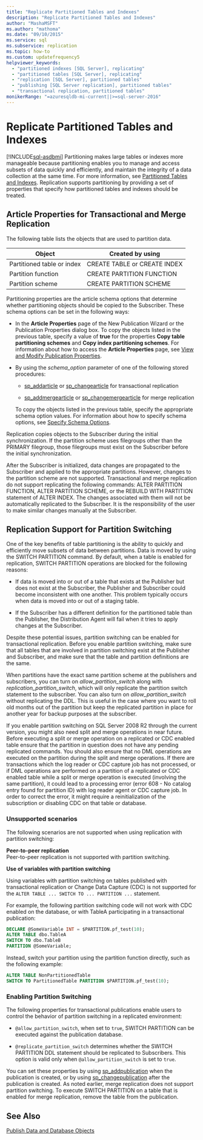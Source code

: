 ```yaml
---
title: "Replicate Partitioned Tables and Indexes"
description: "Replicate Partitioned Tables and Indexes"
author: "MashaMSFT"
ms.author: "mathoma"
ms.date: "09/10/2015"
ms.service: sql
ms.subservice: replication
ms.topic: how-to
ms.custom: updatefrequency5
helpviewer_keywords:
  - "partitioned indexes [SQL Server], replicating"
  - "partitioned tables [SQL Server], replicating"
  - "replication [SQL Server], partitioned tables"
  - "publishing [SQL Server replication], partitioned tables"
  - "transactional replication, partitioned tables"
monikerRange: "=azuresqldb-mi-current||>=sql-server-2016"
---
```

# Replicate Partitioned Tables and Indexes
[!INCLUDE[sql-asdbmi](../../../includes/applies-to-version/sql-asdbmi.md)]
  Partitioning makes large tables or indexes more manageable because partitioning enables you to manage and access subsets of data quickly and efficiently, and maintain the integrity of a data collection at the same time. For more information, see [Partitioned Tables and Indexes](../../../relational-databases/partitions/partitioned-tables-and-indexes.md). Replication supports partitioning by providing a set of properties that specify how partitioned tables and indexes should be treated.  
  
## Article Properties for Transactional and Merge Replication  
 The following table lists the objects that are used to partition data.  
  
|Object|Created by using|  
|------------|----------------------|  
|Partitioned table or index|CREATE TABLE or CREATE INDEX|  
|Partition function|CREATE PARTITION FUNCTION|  
|Partition scheme|CREATE PARTITION SCHEME|  
  
 Partitioning properties are the article schema options that determine whether partitioning objects should be copied to the Subscriber. These schema options can be set in the following ways:  
  
-   In the **Article Properties** page of the New Publication Wizard or the Publication Properties dialog box. To copy the objects listed in the previous table, specify a value of **true** for the properties **Copy table partitioning schemes** and **Copy index partitioning schemes**. For information about how to access the **Article Properties** page, see [View and Modify Publication Properties](../../../relational-databases/replication/publish/view-and-modify-publication-properties.md).  
  
-   By using the *schema_option* parameter of one of the following stored procedures:  
  
    -   [sp_addarticle](../../../relational-databases/system-stored-procedures/sp-addarticle-transact-sql.md) or [sp_changearticle](../../../relational-databases/system-stored-procedures/sp-changearticle-transact-sql.md) for transactional replication  
  
    -   [sp_addmergearticle](../../../relational-databases/system-stored-procedures/sp-addmergearticle-transact-sql.md) or [sp_changemergearticle](../../../relational-databases/system-stored-procedures/sp-changemergearticle-transact-sql.md) for merge replication  
  
     To copy the objects listed in the previous table, specify the appropriate schema option values. For information about how to specify schema options, see [Specify Schema Options](../../../relational-databases/replication/publish/specify-schema-options.md).  
  
 Replication copies objects to the Subscriber during the initial synchronization. If the partition scheme uses filegroups other than the PRIMARY filegroup, those filegroups must exist on the Subscriber before the initial synchronization.  
  
 After the Subscriber is initialized, data changes are propagated to the Subscriber and applied to the appropriate partitions. However, changes to the partition scheme are not supported. Transactional and merge replication do not support replicating the following commands: ALTER PARTITION FUNCTION, ALTER PARTITION SCHEME, or the REBUILD WITH PARTITION statement of ALTER INDEX. The changes associated with them will not be automatically replicated to the Subscriber. It is the responsibility of the user to make similar changes manually at the Subscriber.  
  
## Replication Support for Partition Switching  
 One of the key benefits of table partitioning is the ability to quickly and efficiently move subsets of data between partitions. Data is moved by using the SWITCH PARTITION command. By default, when a table is enabled for replication, SWITCH PARTITION operations are blocked for the following reasons:  
  
-   If data is moved into or out of a table that exists at the Publisher but does not exist at the Subscriber, the Publisher and Subscriber could become inconsistent with one another. This problem typically occurs when data is moved into or out of a staging table.  
  
-   If the Subscriber has a different definition for the partitioned table than the Publisher, the Distribution Agent will fail when it tries to apply changes at the Subscriber.  
  
Despite these potential issues, partition switching can be enabled for transactional replication. Before you enable partition switching, make sure that all tables that are involved in partition switching exist at the Publisher and Subscriber, and make sure that the table and partition definitions are the same.  
  
When partitions have the exact same partition scheme at the publishers and subscribers, you can turn on *allow_partition_switch* along with *replication_partition_switch*, which will only replicate the partition switch statement to the subscriber. You can also turn on *allow_partition_switch* without replicating the DDL. This is useful in the case where you want to roll old months out of the partition but keep the replicated partition in place for another year for backup purposes at the subscriber.  
  
If you enable partition switching on SQL Server 2008 R2 through the current version, you might also need split and merge operations in near future. Before executing a split or merge operation on a replicated or CDC enabled table ensure that the partition in question does not have any pending replicated commands. You should also ensure that no DML operations are executed on the partition during the split and merge operations. If there are transactions which the log reader or CDC capture job has not processed, or if DML operations are performed on a partition of a replicated or CDC enabled table while a split or merge operation is executed (involving the same partition), it could lead to a processing error (error 608 - No catalog entry found for partition ID) with log reader agent or CDC capture job. In order to correct the error, it might require a reinitialization of the subscription or disabling CDC on that table or database. 

### Unsupported scenarios

The following scenarios are not supported when using replication with partition switching: 

**Peer-to-peer replication**   
Peer-to-peer replication is not supported with partition switching. 

**Use of variables with partition switching**   

Using variables with partition switching on tables published with transactional replication or Change Data Capture (CDC) is not supported for the `ALTER TABLE ... SWITCH TO ... PARTITION ...` statement.

For example, the following partition switching code will not work with CDC enabled on the database, or with TableA participating in a transactional publication: 

```sql
DECLARE @SomeVariable INT = $PARTITION.pf_test(10);
ALTER TABLE dbo.TableA
SWITCH TO dbo.TableB 
PARTITION @SomeVariable;
```

Instead, switch your partition using the partition function directly, such as the following example: 

```sql
ALTER TABLE NonPartitionedTable 
SWITCH TO PartitionedTable PARTITION $PARTITION.pf_test(10);
```


### Enabling Partition Switching  
 The following properties for transactional publications enable users to control the behavior of partition switching in a replicated environment:  
  
-   `@allow_partition_switch`, when set to `true`, SWITCH PARTITION can be executed against the publication database.  
  
-   `@replicate_partition_switch` determines whether the SWITCH PARTITION DDL statement should be replicated to Subscribers. This option is valid only when `@allow_partition_switch` is set to `true`.  
  
 You can set these properties by using [sp_addpublication](../../../relational-databases/system-stored-procedures/sp-addpublication-transact-sql.md) when the publication is created, or by using [sp_changepublication](../../../relational-databases/system-stored-procedures/sp-changepublication-transact-sql.md) after the publication is created. As noted earlier, merge replication does not support partition switching. To execute SWITCH PARTITION on a table that is enabled for merge replication, remove the table from the publication.  
  
## See Also  
 [Publish Data and Database Objects](../../../relational-databases/replication/publish/publish-data-and-database-objects.md)  
  
  
